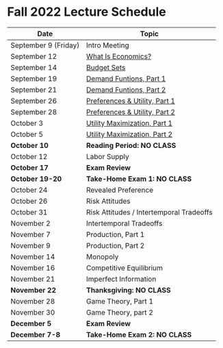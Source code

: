 # Fall 2022 Lecture Schedule

| Date | Topic |
|-----|-----|
| September 9 (Friday) | Intro Meeting |
| September 12 | [What Is Economics?](https://pjakiela.github.io/ECON251/1-what-is-econ.html) |
| September 14 | [Budget Sets](https://pjakiela.github.io/ECON251/2-budget-sets.html) |
| September 19 | [Demand Funtions, Part 1](https://pjakiela.github.io/ECON251/3-demand.html) |
| September 21 | [Demand Funtions, Part 2](https://pjakiela.github.io/ECON251/3-demand.html) |
| September 26 | [Preferences & Utility, Part 1](https://pjakiela.github.io/ECON251/4-preferences.html) |
| September 28 | [Preferences & Utility, Part 2](https://pjakiela.github.io/ECON251/4-preferences.html) |
| October 3 | [Utility Maximization, Part 1](https://pjakiela.github.io/ECON251/5-maximization.html) |
| October 5 | [Utility Maximization, Part 2](https://pjakiela.github.io/ECON251/5-maximization.html) |
| **October 10** | **Reading Period:  NO CLASS** |
| October 12 | Labor Supply |
| **October 17** | **Exam Review** |
| **October 19-20** | **Take-Home Exam 1:  NO CLASS** |
| October 24 | Revealed Preference |
| October 26 | Risk Attitudes |
| October 31 | Risk Attitudes / Intertemporal Tradeoffs |
| November 2 | Intertemporal Tradeoffs |
| November 7 | Production, Part 1 |
| November 9 | Production, Part 2 |
| November 14 | Monopoly |
| November 16 | Competitive Equilibrium | 
| November 21 | Imperfect Information |
| **November 22** | **Thanksgiving:  NO CLASS** |
| November 28 | Game Theory, Part 1 |
| November 30 | Game Theory, part 2 | 
| **December 5** | **Exam Review** |
| **December 7-8** | **Take-Home Exam 2:  NO CLASS** |
